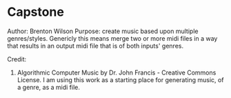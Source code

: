 # Capstone

Author: Brenton Wilson
Purpose: create music based upon multiple genres/styles. Genericly this means merge two or more midi files 
in a way that results in an output midi file that is of both inputs' genres.

Credit: 
1) Algorithmic Computer Music by Dr. John Francis - Creative Commons License.
	I am using this work as a starting place for generating music, of a genre, as a midi file.
